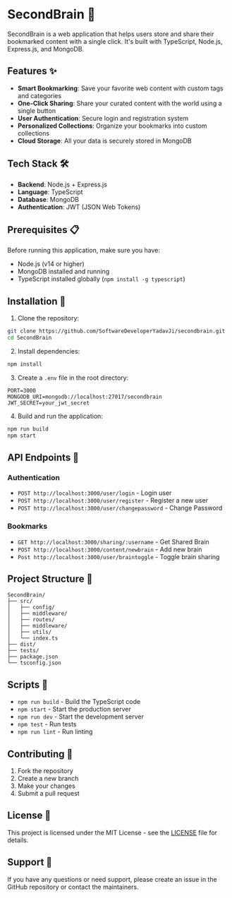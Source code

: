 # SecondBrain 🧠

SecondBrain is a web application that helps users store and share their bookmarked content with a single click. It's built with TypeScript, Node.js, Express.js, and MongoDB.

## Features ✨

- **Smart Bookmarking**: Save your favorite web content with custom tags and categories
- **One-Click Sharing**: Share your curated content with the world using a single button
- **User Authentication**: Secure login and registration system
- **Personalized Collections**: Organize your bookmarks into custom collections
- **Cloud Storage**: All your data is securely stored in MongoDB

## Tech Stack 🛠️

- **Backend**: Node.js + Express.js
- **Language**: TypeScript
- **Database**: MongoDB
- **Authentication**: JWT (JSON Web Tokens)

## Prerequisites 📋

Before running this application, make sure you have:

- Node.js (v14 or higher)
- MongoDB installed and running
- TypeScript installed globally (`npm install -g typescript`)

## Installation 🚀

1. Clone the repository:
```bash
git clone https://github.com/SoftwareDeveloperYadavJi/secondbrain.git
cd SecondBrain
```

2. Install dependencies:
```bash
npm install
```

3. Create a `.env` file in the root directory:
```env
PORT=3000
MONGODB_URI=mongodb://localhost:27017/secondbrain
JWT_SECRET=your_jwt_secret
```

4. Build and run the application:
```bash
npm run build
npm start
```

## API Endpoints 🔌

### Authentication
- `POST http://localhost:3000/user/login` - Login user 
- `POST http://localhost:3000/user/register` - Register a new user
- `POST http://localhost:3000/user/changepassword` - Change Password

### Bookmarks
- `GET http://localhost:3000/sharing/:username` - Get Shared Brain
- `POST http://localhost:3000/content/newbrain` - Add new brain
- `Post http://localhost:3000/user/braintoggle` - Toggle brain sharing


## Project Structure 📁

```
SecondBrain/
├── src/
│   ├── config/
│   ├── middleware/
│   ├── routes/
│   ├── middleware/
│   ├── utils/
│   └── index.ts
├── dist/
├── tests/
├── package.json
└── tsconfig.json
```

## Scripts 📝

- `npm run build` - Build the TypeScript code
- `npm start` - Start the production server
- `npm run dev` - Start the development server
- `npm test` - Run tests
- `npm run lint` - Run linting

## Contributing 🤝

1. Fork the repository
2. Create a new branch
3. Make your changes
4. Submit a pull request

## License 📄

This project is licensed under the MIT License - see the [LICENSE](LICENSE) file for details.

## Support 💬

If you have any questions or need support, please create an issue in the GitHub repository or contact the maintainers.
